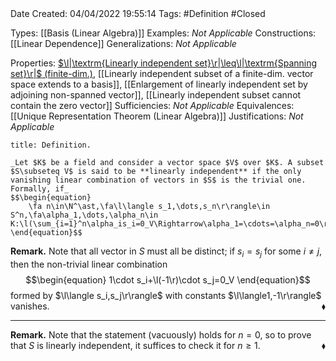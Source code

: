 <br />
<br />

Date Created: 04/04/2022 19:55:14
Tags: #Definition #Closed

Types: [[Basis (Linear Algebra)]]
Examples: _Not Applicable_
Constructions: [[Linear Dependence]]
Generalizations: _Not Applicable_

Properties: [$\l|\textrm{Linearly independent set}\r|\leq\l|\textrm{Spanning set}\r|$ (finite-dim.)](Cardinality%20of%20linearly%20independent%20sets%20no%20more%20than%20that%20of%20spanning%20sets%20(finite-dim.).md), [[Linearly independent subset of a finite-dim. vector space extends to a basis]], [[Enlargement of linearly independent set by adjoining non-spanned vector]], [[Linearly independent subset cannot contain the zero vector]]
Sufficiencies: _Not Applicable_
Equivalences: [[Unique Representation Theorem (Linear Algebra)]]
Justifications: _Not Applicable_

``` ad-Definition
title: Definition.

_Let $K$ be a field and consider a vector space $V$ over $K$. A subset $S\subseteq V$ is said to be **linearly independent** if the only vanishing linear combination of vectors in $S$ is the trivial one. Formally, if_
$$\begin{equation}
    \fa n\in\N^\ast,\fa\l\langle s_1,\dots,s_n\r\rangle\in S^n,\fa\alpha_1,\dots,\alpha_n\in K:\l(\sum_{i=1}^n\alpha_is_i=0_V\Rightarrow\alpha_1=\cdots=\alpha_n=0\r).
\end{equation}$$

```

**Remark.** Note that all vector in $S$ must all be distinct; if $s_i=s_j$ for some $i\neq j$, then the non-trivial linear combination
$$\begin{equation}
    1\cdot s_i+\l(-1\r)\cdot s_j=0_V
\end{equation}$$
formed by $\l\langle s_i,s_j\r\rangle$ with constants $\l\langle1,-1\r\rangle$ vanishes.<span style="float:right;">$\blacklozenge$</span>

---

**Remark.** Note that the statement (vacuously) holds for $n=0$, so to prove that $S$ is linearly independent, it suffices to check it for $n\geq1$.<span style="float:right;">$\blacklozenge$</span>
